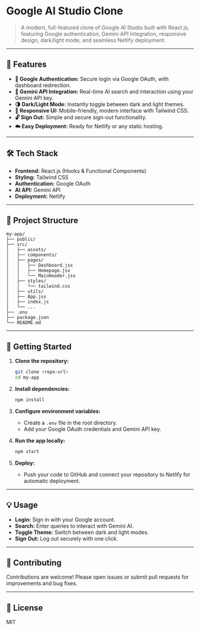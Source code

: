 # Google AI Studio Clone

> A modern, full-featured clone of Google AI Studio built with React.js, featuring Google authentication, Gemini API integration, responsive design, dark/light mode, and seamless Netlify deployment.

---

## 🚀 Features

- **🔐 Google Authentication:** Secure login via Google OAuth, with dashboard redirection.
- **🤖 Gemini API Integration:** Real-time AI search and interaction using your Gemini API key.
- **🌗 Dark/Light Mode:** Instantly toggle between dark and light themes.
- **📱 Responsive UI:** Mobile-friendly, modern interface with Tailwind CSS.
- **🔓 Sign Out:** Simple and secure sign-out functionality.
- **☁️ Easy Deployment:** Ready for Netlify or any static hosting.

---

## 🛠️ Tech Stack

- **Frontend:** React.js (Hooks & Functional Components)
- **Styling:** Tailwind CSS
- **Authentication:** Google OAuth
- **AI API:** Gemini API
- **Deployment:** Netlify

---

## 📁 Project Structure

```
my-app/
├── public/
├── src/
│   ├── assets/
│   ├── components/
│   ├── pages/
│   │   ├── Dashboard.jsx
│   │   ├── Homepage.jsx
│   │   └── MainHeader.jsx
│   ├── styles/
│   │   └── tailwind.css
│   ├── utils/
│   ├── App.jsx
│   ├── index.js
│   └── ...
├── .env
├── package.json
└── README.md
```

---

## 🏁 Getting Started

1. **Clone the repository:**

   ```bash
   git clone <repo-url>
   cd my-app
   ```

2. **Install dependencies:**

   ```bash
   npm install
   ```

3. **Configure environment variables:**

   - Create a `.env` file in the root directory.
   - Add your Google OAuth credentials and Gemini API key.

4. **Run the app locally:**

   ```bash
   npm start
   ```

5. **Deploy:**
   - Push your code to GitHub and connect your repository to Netlify for automatic deployment.

---

## 💡 Usage

- **Login:** Sign in with your Google account.
- **Search:** Enter queries to interact with Gemini AI.
- **Toggle Theme:** Switch between dark and light modes.
- **Sign Out:** Log out securely with one click.

---

## 🤝 Contributing

Contributions are welcome! Please open issues or submit pull requests for improvements and bug fixes.

---

## 📄 License

MIT
